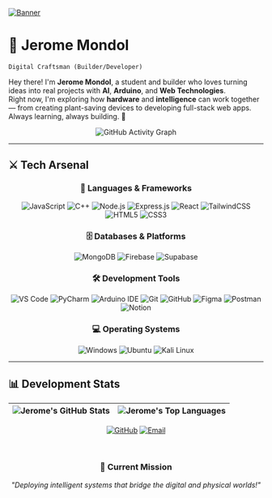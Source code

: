 [![Banner](https://i.postimg.cc/1z9KDY5c/Your-paragraph-text.png)](https://postimg.cc/qN5nTwKz)

# 🧿 Jerome Mondol  
`Digital Craftsman (Builder/Developer)`


Hey there! I'm **Jerome Mondol**, a student and builder who loves turning ideas into real projects with **AI**, **Arduino**, and **Web Technologies**.  
Right now, I'm exploring how **hardware** and **intelligence** can work together — from creating plant-saving devices to developing full-stack web apps.  
Always learning, always building. 🚀  


<div align="center">

![GitHub Activity Graph](https://github-readme-activity-graph.vercel.app/graph?username=Jerome-Mondol&theme=react-dark&hide_border=true&bg_color=00000000&color=61dafb&line=61dafb&point=ffffff&area=true&area_color=61dafb&title_color=ffffff)

</div>

---

## ⚔️ Tech Arsenal

<div align="center">

### 🔮 Languages & Frameworks

![JavaScript](https://img.shields.io/badge/JavaScript-F7DF1E?style=for-the-badge&logo=javascript&logoColor=black)
![C++](https://img.shields.io/badge/C++-00599C?style=for-the-badge&logo=c%2B%2B&logoColor=white)
![Node.js](https://img.shields.io/badge/Node.js-339933?style=for-the-badge&logo=node.js&logoColor=white)
![Express.js](https://img.shields.io/badge/Express.js-000000?style=for-the-badge&logo=express&logoColor=white)
![React](https://img.shields.io/badge/React-61DAFB?style=for-the-badge&logo=react&logoColor=black)
![TailwindCSS](https://img.shields.io/badge/TailwindCSS-38B2AC?style=for-the-badge&logo=tailwind-css&logoColor=white)
![HTML5](https://img.shields.io/badge/HTML5-E34F26?style=for-the-badge&logo=html5&logoColor=white)
![CSS3](https://img.shields.io/badge/CSS3-1572B6?style=for-the-badge&logo=css3&logoColor=white)


### 🗄️ Databases & Platforms

![MongoDB](https://img.shields.io/badge/MongoDB-47A248?style=for-the-badge&logo=mongodb&logoColor=white)
![Firebase](https://img.shields.io/badge/Firebase-FFCA28?style=for-the-badge&logo=firebase&logoColor=black)
![Supabase](https://img.shields.io/badge/Supabase-3ECF8E?style=for-the-badge&logo=supabase&logoColor=white)



### 🛠️ Development Tools

![VS Code](https://img.shields.io/badge/VS_Code-0078D4?style=for-the-badge&logo=visual-studio-code&logoColor=white)
![PyCharm](https://img.shields.io/badge/PyCharm-000000?style=for-the-badge&logo=pycharm&logoColor=white)
![Arduino IDE](https://img.shields.io/badge/Arduino_IDE-00979D?style=for-the-badge&logo=arduino&logoColor=white)
![Git](https://img.shields.io/badge/Git-F05032?style=for-the-badge&logo=git&logoColor=white)
![GitHub](https://img.shields.io/badge/GitHub-181717?style=for-the-badge&logo=github&logoColor=white)
![Figma](https://img.shields.io/badge/Figma-F24E1E?style=for-the-badge&logo=figma&logoColor=white)
![Postman](https://img.shields.io/badge/Postman-FF6C37?style=for-the-badge&logo=postman&logoColor=white)
![Notion](https://img.shields.io/badge/Notion-000000?style=for-the-badge&logo=notion&logoColor=white)



### 💻 Operating Systems

![Windows](https://img.shields.io/badge/Windows-0078D6?style=for-the-badge&logo=windows&logoColor=white)
![Ubuntu](https://img.shields.io/badge/Ubuntu-E95420?style=for-the-badge&logo=ubuntu&logoColor=white)
![Kali Linux](https://img.shields.io/badge/Kali_Linux-557C94?style=for-the-badge&logo=kalilinux&logoColor=white)

</div>

---

## 📊 Development Stats

<div align="center">

| ![Jerome's GitHub Stats](https://github-readme-stats.vercel.app/api?username=Jerome-Mondol&show_icons=true&theme=default&hide_border=true&bg_color=00000000) | ![Jerome's Top Languages](https://github-readme-stats.vercel.app/api/top-langs/?username=Jerome-Mondol&theme=default&show_icons=true&hide_border=true&layout=compact) |
|:---:|:---:|


</div>



<div align="center">



[![GitHub](https://img.shields.io/badge/GitHub-181717?style=for-the-badge&logo=github&logoColor=white)](https://github.com/jeromemondol)
[![Email](https://img.shields.io/badge/Email-D14836?style=for-the-badge&logo=gmail&logoColor=white)](mailto:jeromemondol11@gmail.com)


<br>

### 🎯 Current Mission
*"Deploying intelligent systems that bridge the digital and physical worlds!"*

</div>
